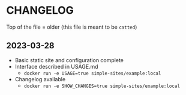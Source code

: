# CHANGELOG

Top of the file = older (this file is meant to be `catted`)

## 2023-03-28
- Basic static site and configuration complete
- Interface described in USAGE.md
  - `docker run -e USAGE=true simple-sites/example:local`
- Changelog available
  - `docker run -e SHOW_CHANGES=true simple-sites/example:local`
